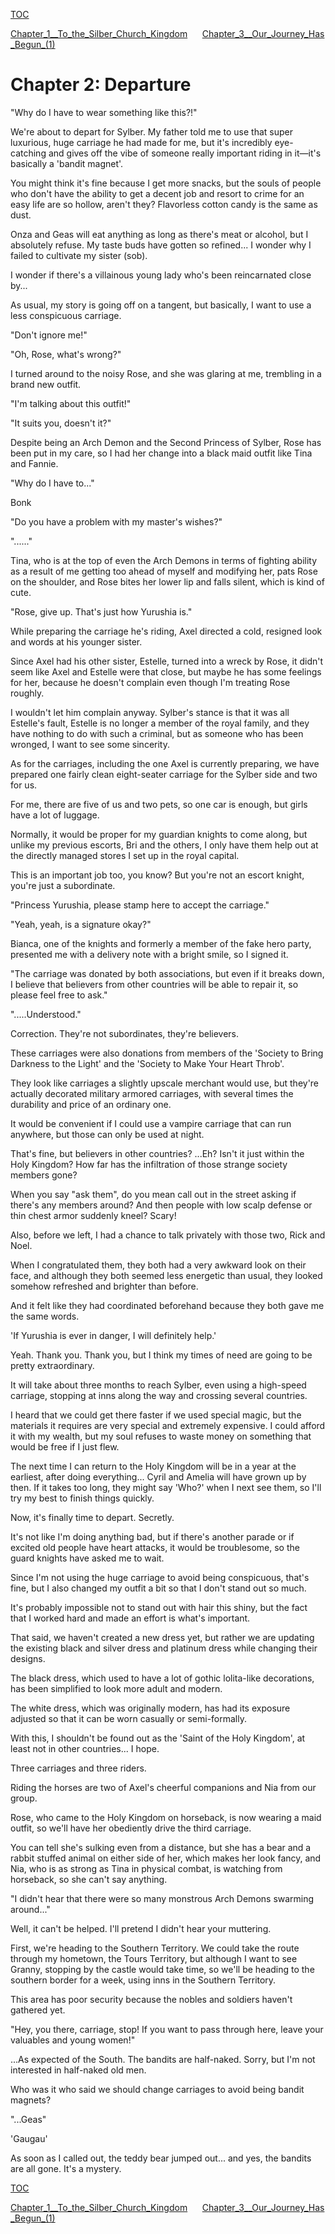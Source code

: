 [TOC](./readme.md)

[Chapter_1__To_the_Silber_Church_Kingdom](./Chapter_1__To_the_Silber_Church_Kingdom.md)&nbsp;&nbsp;&nbsp;&nbsp;&nbsp;&nbsp;[Chapter_3__Our_Journey_Has_Begun_(1)](./Chapter_3__Our_Journey_Has_Begun_(1).md)



<?xml version="1.0" encoding="utf-8"?> <!DOCTYPE html PUBLIC "-//W3C//DTD XHTML 1.1//EN" "http://www.w3.org/TR/xhtml11/DTD/xhtml11.dtd">

# Chapter 2: Departure

"Why do I have to wear something like this?!"

We're about to depart for Sylber. My father told me to use that super luxurious, huge carriage he had made for me, but it's incredibly eye-catching and gives off the vibe of someone really important riding in it—it's basically a 'bandit magnet'.

You might think it's fine because I get more snacks, but the souls of people who don't have the ability to get a decent job and resort to crime for an easy life are so hollow, aren't they? Flavorless cotton candy is the same as dust.

Onza and Geas will eat anything as long as there's meat or alcohol, but I absolutely refuse. My taste buds have gotten so refined... I wonder why I failed to cultivate my sister (sob).

I wonder if there's a villainous young lady who's been reincarnated close by...

As usual, my story is going off on a tangent, but basically, I want to use a less conspicuous carriage.

"Don't ignore me!"

"Oh, Rose, what's wrong?"

I turned around to the noisy Rose, and she was glaring at me, trembling in a brand new outfit.

"I'm talking about this outfit!"

"It suits you, doesn't it?"

Despite being an Arch Demon and the Second Princess of Sylber, Rose has been put in my care, so I had her change into a black maid outfit like Tina and Fannie.

"Why do I have to..."

Bonk

"Do you have a problem with my master's wishes?"

"......"

Tina, who is at the top of even the Arch Demons in terms of fighting ability as a result of me getting too ahead of myself and modifying her, pats Rose on the shoulder, and Rose bites her lower lip and falls silent, which is kind of cute.

"Rose, give up. That's just how Yurushia is."

While preparing the carriage he's riding, Axel directed a cold, resigned look and words at his younger sister.

Since Axel had his other sister, Estelle, turned into a wreck by Rose, it didn't seem like Axel and Estelle were that close, but maybe he has some feelings for her, because he doesn't complain even though I'm treating Rose roughly.

I wouldn't let him complain anyway. Sylber's stance is that it was all Estelle's fault, Estelle is no longer a member of the royal family, and they have nothing to do with such a criminal, but as someone who has been wronged, I want to see some sincerity.

As for the carriages, including the one Axel is currently preparing, we have prepared one fairly clean eight-seater carriage for the Sylber side and two for us.

For me, there are five of us and two pets, so one car is enough, but girls have a lot of luggage.

Normally, it would be proper for my guardian knights to come along, but unlike my previous escorts, Bri and the others, I only have them help out at the directly managed stores I set up in the royal capital.

This is an important job too, you know? But you're not an escort knight, you're just a subordinate.

"Princess Yurushia, please stamp here to accept the carriage."

"Yeah, yeah, is a signature okay?"

Bianca, one of the knights and formerly a member of the fake hero party, presented me with a delivery note with a bright smile, so I signed it.

"The carriage was donated by both associations, but even if it breaks down, I believe that believers from other countries will be able to repair it, so please feel free to ask."

".....Understood."

Correction. They're not subordinates, they're believers.

These carriages were also donations from members of the 'Society to Bring Darkness to the Light' and the 'Society to Make Your Heart Throb'.

They look like carriages a slightly upscale merchant would use, but they're actually decorated military armored carriages, with several times the durability and price of an ordinary one.

It would be convenient if I could use a vampire carriage that can run anywhere, but those can only be used at night.

That's fine, but believers in other countries? ...Eh? Isn't it just within the Holy Kingdom? How far has the infiltration of those strange society members gone?

When you say "ask them", do you mean call out in the street asking if there's any members around? And then people with low scalp defense or thin chest armor suddenly kneel? Scary!

Also, before we left, I had a chance to talk privately with those two, Rick and Noel.

When I congratulated them, they both had a very awkward look on their face, and although they both seemed less energetic than usual, they looked somehow refreshed and brighter than before.

And it felt like they had coordinated beforehand because they both gave me the same words.

'If Yurushia is ever in danger, I will definitely help.'

Yeah. Thank you. Thank you, but I think my times of need are going to be pretty extraordinary.

It will take about three months to reach Sylber, even using a high-speed carriage, stopping at inns along the way and crossing several countries.

I heard that we could get there faster if we used special magic, but the materials it requires are very special and extremely expensive. I could afford it with my wealth, but my soul refuses to waste money on something that would be free if I just flew.

The next time I can return to the Holy Kingdom will be in a year at the earliest, after doing everything... Cyril and Amelia will have grown up by then. If it takes too long, they might say 'Who?' when I next see them, so I'll try my best to finish things quickly.

Now, it's finally time to depart. Secretly.

It's not like I'm doing anything bad, but if there's another parade or if excited old people have heart attacks, it would be troublesome, so the guard knights have asked me to wait.

Since I'm not using the huge carriage to avoid being conspicuous, that's fine, but I also changed my outfit a bit so that I don't stand out so much.

It's probably impossible not to stand out with hair this shiny, but the fact that I worked hard and made an effort is what's important.

That said, we haven't created a new dress yet, but rather we are updating the existing black and silver dress and platinum dress while changing their designs.

The black dress, which used to have a lot of gothic lolita-like decorations, has been simplified to look more adult and modern.

The white dress, which was originally modern, has had its exposure adjusted so that it can be worn casually or semi-formally.

With this, I shouldn't be found out as the 'Saint of the Holy Kingdom', at least not in other countries... I hope.

Three carriages and three riders.

Riding the horses are two of Axel's cheerful companions and Nia from our group.

Rose, who came to the Holy Kingdom on horseback, is now wearing a maid outfit, so we'll have her obediently drive the third carriage.

You can tell she's sulking even from a distance, but she has a bear and a rabbit stuffed animal on either side of her, which makes her look fancy, and Nia, who is as strong as Tina in physical combat, is watching from horseback, so she can't say anything.

"I didn't hear that there were so many monstrous Arch Demons swarming around..."

Well, it can't be helped. I'll pretend I didn't hear your muttering.

First, we're heading to the Southern Territory. We could take the route through my hometown, the Tours Territory, but although I want to see Granny, stopping by the castle would take time, so we'll be heading to the southern border for a week, using inns in the Southern Territory.

This area has poor security because the nobles and soldiers haven't gathered yet.

"Hey, you there, carriage, stop! If you want to pass through here, leave your valuables and young women!"

...As expected of the South. The bandits are half-naked. Sorry, but I'm not interested in half-naked old men.

Who was it who said we should change carriages to avoid being bandit magnets?

"...Geas"  
  
'Gaugau'

As soon as I called out, the teddy bear jumped out... and yes, the bandits are all gone. It's a mystery.


[TOC](./readme.md)

[Chapter_1__To_the_Silber_Church_Kingdom](./Chapter_1__To_the_Silber_Church_Kingdom.md)&nbsp;&nbsp;&nbsp;&nbsp;&nbsp;&nbsp;[Chapter_3__Our_Journey_Has_Begun_(1)](./Chapter_3__Our_Journey_Has_Begun_(1).md)

